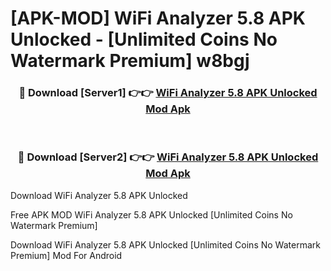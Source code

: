 # [APK-MOD] WiFi Analyzer 5.8 APK Unlocked - [Unlimited Coins No Watermark Premium] w8bgj



<div align="center">
<h3>🔴 Download [Server1] 👉👉 <a href="https://momento.my/?title=WiFi_Analyzer_5.8_APK_Unlocked">WiFi Analyzer 5.8 APK Unlocked Mod Apk</a></h3><br>

<h3>🔴 Download [Server2] 👉👉 <a href="https://momento.my/?title=WiFi_Analyzer_5.8_APK_Unlocked">WiFi Analyzer 5.8 APK Unlocked Mod Apk</a></h3>
</div>



Download WiFi Analyzer 5.8 APK Unlocked 

Free APK MOD WiFi Analyzer 5.8 APK Unlocked [Unlimited Coins No Watermark Premium]

Download WiFi Analyzer 5.8 APK Unlocked [Unlimited Coins No Watermark Premium] Mod For Android
